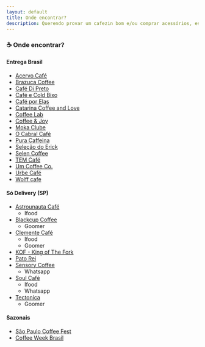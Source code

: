 ```yaml
---
layout: default
title: Onde encontrar?
description: Querendo provar um cafezin bom e/ou comprar acessórios, essa lista é pra você :)
---
```


### ☕️ Onde encontrar?

#### **Entrega Brasil**
- [Acervo Café](https://www.acervocafe.com.br/)
- [Brazuca Coffee](https://www.brazucacoffee.com.br/cafes)
- [Café Di Preto](https://www.instagram.com/cafedipreto/)
- [Café e Cold Bixo](https://www.cafeecoldbixo.com.br/)
- [Café por Elas](https://cafeporelas.com.br/)
- [Catarina Coffee and Love](https://www.catarinacoffeeandlove.com/)
- [Coffee Lab](http://loja.coffeelab.com.br/)
- [Coffee & Joy](https://coffeeandjoy.com.br/)
- [Moka Clube](https://www.mokaclube.com.br/)
- [O Cabral Café](https://ocabral.com/)
- [Pura Caffeina](https://www.puracaffeina.com.br/)
- [Seleção do Erick](https://www.selecaodoerick.com/)
- [Selen Coffee](https://selencafe.com.br/)
- [TEM Café](https://www.temcafe.com.br/)
- [Um Coffee Co.](https://www.umcoffeeco.com.br/)
- [Urbe Café](https://www.urbecafe.com.br/)
- [Wolff cafe](https://www.wolffcafe.com.br/)


#### **Só Delivery (SP)**
- [Astrounauta Café](https://www.instagram.com/astronautacafe/)
  - Ifood
- [Blackcup Coffee](https://www.instagram.com/blackcup.cafe/)
  - Goomer
- [Clemente Café](https://www.instagram.com/clementecafe.sp/)
  - Ifood
  - Goomer
- [KOF - King of The Fork](https://www.kingofthefork.com.br/)
- [Pato Rei](https://www.instagram.com/patoreisp/)
- [Sensory Coffee](https://www.instagram.com/sensorycoffeeroasters/)
  - Whatsapp
- [Soul Café](https://www.instagram.com/soulcafesp/)
  - Ifood
  - Whatsapp
- [Tectonica](https://www.instagram.com/tectonica.sp/)
  - Goomer

#### **Sazonais**

- [São Paulo Coffee Fest](https://saopaulocoffeefest.com.br/)
- [Coffee Week Brasil](http://www.coffeeweekbrasil.com.br/)
